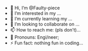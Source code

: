 - 👋 Hi, I’m @Faulty-piece
- 👀 I’m interested in my ...
- 🌱 I’m currently learning my ...
- 💞️ I’m looking to collaborate on ...
- 📫 How to reach me: (pls don't)...
- 🥸 Pronouns: Engi/neer;
- ⚡ Fun fact: nothing fun in coding...

<!---
Faulty-piece/Faulty-piece is a ✨ special ✨ repository because its `README.md` (this file) appears on your GitHub profile.
You can click the Preview link to take a look at your changes.
--->
